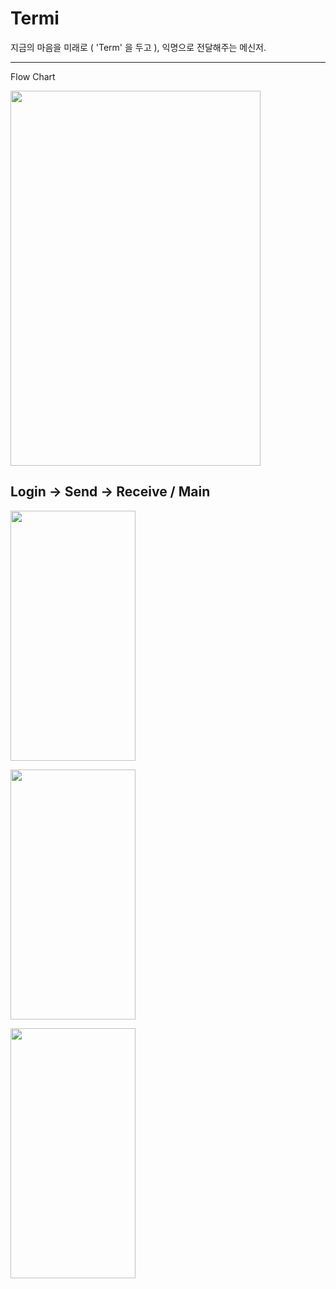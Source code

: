 # Termi
지금의 마음을 미래로 ( 'Term' 을 두고 ), 익명으로 전달해주는 메신저.

--------------

Flow Chart

<img src="https://user-images.githubusercontent.com/23518342/93731668-09f24900-fc09-11ea-929e-7c6c72a99baa.PNG" width="400" height="600"></img>

Login -> Send -> Receive / Main
----------------
<img src="https://user-images.githubusercontent.com/23518342/93732034-8fc2c400-fc0a-11ea-8bc9-141e78b37618.PNG" width="200" height="400"></img>

<img src="https://user-images.githubusercontent.com/23518342/93732081-aff28300-fc0a-11ea-9d74-e7a82e85682c.PNG" width="200" height="400"></img>

<img src="https://user-images.githubusercontent.com/23518342/93732112-cf89ab80-fc0a-11ea-93e6-0fc9f4c31a8a.PNG" width="200" height="400"></img>
